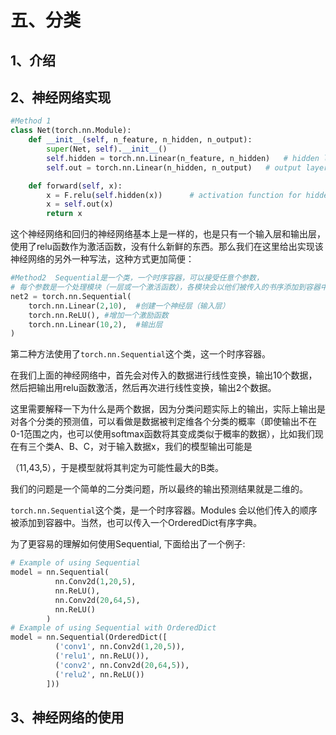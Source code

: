 # 五、分类

## 1、介绍

## 2、神经网络实现

```py
#Method 1
class Net(torch.nn.Module):
    def __init__(self, n_feature, n_hidden, n_output):
        super(Net, self).__init__()
        self.hidden = torch.nn.Linear(n_feature, n_hidden)   # hidden layer
        self.out = torch.nn.Linear(n_hidden, n_output)   # output layer

    def forward(self, x):
        x = F.relu(self.hidden(x))      # activation function for hidden layer
        x = self.out(x)
        return x
```

这个神经网络和回归的神经网络基本上是一样的，也是只有一个输入层和输出层，使用了relu函数作为激活函数，没有什么新鲜的东西。那么我们在这里给出实现该神经网络的另外一种写法，这种方式更加简便：

```py
#Method2  Sequential是一个类，一个时序容器，可以接受任意个参数，
# 每个参数是一个处理模块（一层或一个激活函数），各模块会以他们被传入的书序添加到容器中
net2 = torch.nn.Sequential(
    torch.nn.Linear(2,10),  #创建一个神经层（输入层）
    torch.nn.ReLU(), #增加一个激励函数
    torch.nn.Linear(10,2),  #输出层
)
```

第二种方法使用了`torch.nn.Sequential`这个类，这一个时序容器。

在我们上面的神经网络中，首先会对传入的数据进行线性变换，输出10个数据，然后把输出用relu函数激活，然后再次进行线性变换，输出2个数据。

这里需要解释一下为什么是两个数据，因为分类问题实际上的输出，实际上输出是对各个分类的预测值，可以看做是数据被判定维各个分类的概率（即使输出不在0-1范围之内，也可以使用softmax函数将其变成类似于概率的数据），比如我们现在有三个类A、B、C，对于输入数据x，我们的模型输出可能是

（11,43,5），于是模型就将其判定为可能性最大的B类。

我们的问题是一个简单的二分类问题，所以最终的输出预测结果就是二维的。

`torch.nn.Sequential`这个类，是一个时序容器。Modules 会以他们传入的顺序被添加到容器中。当然，也可以传入一个OrderedDict有序字典。

为了更容易的理解如何使用Sequential, 下面给出了一个例子:

```py
# Example of using Sequential
model = nn.Sequential(
          nn.Conv2d(1,20,5),
          nn.ReLU(),
          nn.Conv2d(20,64,5),
          nn.ReLU()
        )
# Example of using Sequential with OrderedDict
model = nn.Sequential(OrderedDict([
          ('conv1', nn.Conv2d(1,20,5)),
          ('relu1', nn.ReLU()),
          ('conv2', nn.Conv2d(20,64,5)),
          ('relu2', nn.ReLU())
        ]))
```

## 3、神经网络的使用



